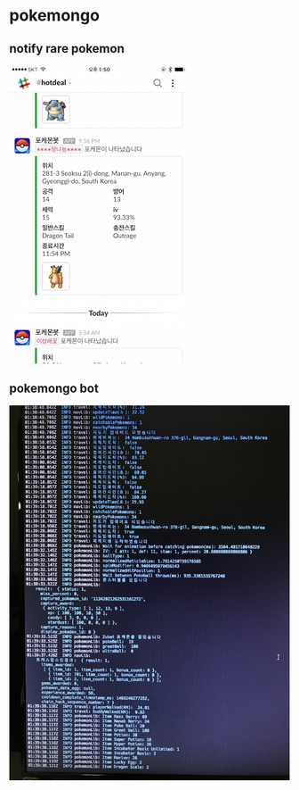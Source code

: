 # pokemongo

## notify rare pokemon  
![notify](https://raw.githubusercontent.com/nadir93/pokemongo/master/res/notifyRarePokemon.png)

## pokemongo bot
![pokemongobot_screenshot](https://raw.githubusercontent.com/nadir93/pokemongo/master/res/pokemongobot.jpg)
